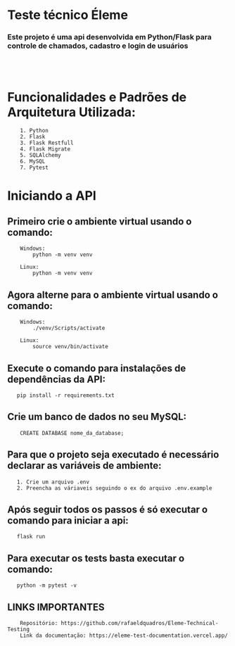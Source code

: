 # Teste técnico Éleme

### Este projeto é uma api desenvolvida em Python/Flask para controle de chamados, cadastro e login de usuários

<br></br>

# Funcionalidades e Padrões de Arquitetura Utilizada:

```
    1. Python
    2. Flask
    3. Flask Restfull
    4. Flask Migrate
    5. SQLAlchemy
    6. MySQL
    7. Pytest
```

# Iniciando a API

## Primeiro crie o ambiente virtual usando o comando:

```
    Windows:
        python -m venv venv

    Linux:
        python -m venv venv
```

## Agora alterne para o ambiente virtual usando o comando:

```
    Windows:
        ./venv/Scripts/activate

    Linux:
        source venv/bin/activate
```

## Execute o comando para instalações de dependências da API:

```
   pip install -r requirements.txt
```

## Crie um banco de dados no seu MySQL:

```
    CREATE DATABASE nome_da_database;
```

## Para que o projeto seja executado é necessário declarar as variáveis de ambiente:

```
   1. Crie um arquivo .env
   2. Preencha as váriaveis seguindo o ex do arquivo .env.example
```

## Após seguir todos os passos é só executar o comando para iniciar a api:

```
   flask run
```

## Para executar os tests basta executar o comando:

```
   python -m pytest -v
```

## LINKS IMPORTANTES

```
    Repositório: https://github.com/rafaeldquadros/Eleme-Technical-Testing
    Link da documentação: https://eleme-test-documentation.vercel.app/
```
